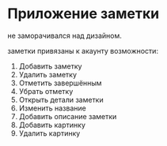 # Приложение заметки
не заморачивался над дизайном.

заметки привязаны к акаунту
возможности:
1. Добавить заметку
2. Удалить заметку
3. Отметить завершённым
4. Убрать отметку
5. Открыть детали заметки
6. Изменить название
7. Добавить описание заметки
8. Добавить картинку
9. Удалить картинку
